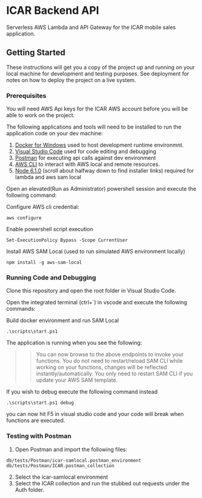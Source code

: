 # ICAR Backend API

Serverless AWS Lambda and API Gateway for the ICAR mobile sales application.


## Getting Started

These instructions will get you a copy of the project up and running on your local machine for development and testing purposes. See deployment for notes on how to deploy the project on a live system.


### Prerequisites

You will need AWS Api keys for the ICAR AWS account before you will be able to work on the project.

The following applications and tools will need to be installed to run the application code on your dev machine:

1. [Docker for Windows](https://download.docker.com/win/stable/Docker%20for%20Windows%20Installer.exe) used to host development runtime environmnt.
1. [Visual Studio Code](https://code.visualstudio.com/download) used for code editing and debugging
1. [Postman](https://www.getpostman.com/) for executing api calls against dev environment
1. [AWS CLI](http://docs.aws.amazon.com/cli/latest/userguide/awscli-install-windows.html#install-msi-on-windows) to interact with AWS local and remote resources.
1. [Node 6.1.0](https://nodejs.org/en/blog/release/v6.1.0/) (scroll about halfway down to find installer links) required for lambda and aws sam local

Open an elevated(Run as Administrator) powershell session and execute the following command:

Configure AWS cli credential:
```
aws configure
```
Enable powershell script execution
```
Set-ExecutionPolicy Bypass -Scope CurrentUser
```
Install AWS SAM Local (used to run simulated AWS environment locally)
```
npm install -g aws-sam-local
```

### Running Code and Debugging

Clone this repository and open the root folder in Visual Studio Code.

Open the integrated terminal (ctrl+`) in vscode and execute the following commands:

Build docker environment and run SAM Local
```
.\scripts\start.ps1 
```

The application is running when you see the following:
>>You can now browse to the above endpoints to invoke your functions.
You do not need to restart/reload SAM CLI while working on your functions,
changes will be reflected instantly/automatically. You only need to restart
SAM CLI if you update your AWS SAM template.

If you wish to debug execute the following command instead
```
.\scripts\start.ps1 debug
```
you can now hit F5 in visual studio code and your code will break when functions are executed.

### Testing with Postman

1. Open Postman and import the following files:
```
db/tests/Postman/icar-samlocal.postman_environment
db/tests/Postman/ICAR.postman_collection
```
2. Select the icar-samlocal environment 
3. Select the ICAR collection and run the stubbed out requests under the Auth folder.
